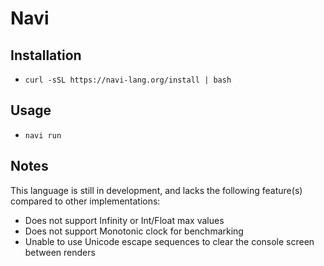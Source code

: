 # Navi

## Installation

* `curl -sSL https://navi-lang.org/install | bash`

## Usage

* `navi run`

## Notes

This language is still in development, and lacks the following feature(s) compared to other implementations:

* Does not support Infinity or Int/Float max values
* Does not support Monotonic clock for benchmarking
* Unable to use Unicode escape sequences to clear the console screen between renders
